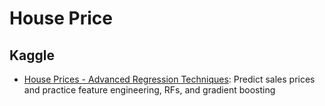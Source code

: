 # House Price

## Kaggle

- [House Prices - Advanced Regression Techniques](https://www.kaggle.com/c/house-prices-advanced-regression-techniques/overview): Predict sales prices and practice feature engineering, RFs, and gradient boosting



